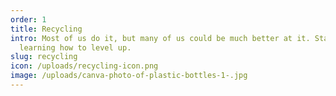 ```yaml
---
order: 1
title: Recycling
intro: Most of us do it, but many of us could be much better at it. Start
  learning how to level up.
slug: recycling
icon: /uploads/recycling-icon.png
image: /uploads/canva-photo-of-plastic-bottles-1-.jpg
---
```

